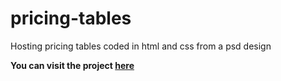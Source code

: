 # pricing-tables
Hosting pricing tables coded in html and css from a psd design

**You can visit the project [here](https://kreshnikpalushi.github.io/pricing-tables/)**
